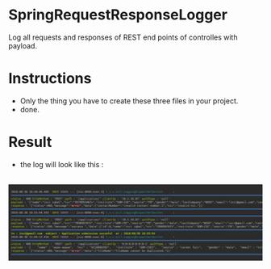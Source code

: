 # SpringRequestResponseLogger
Log all requests and responses of REST end points of controlles with payload.

# Instructions
- Only the thing you have to create these three files in your project.
- done.

# Result
- the log will look like this :
<br>
  <a href="#"><img src="https://github.com/nilankamanoj/SpringRequestResponseLogger/blob/master/screenshot.png?raw=true" ></a>
  <br>
